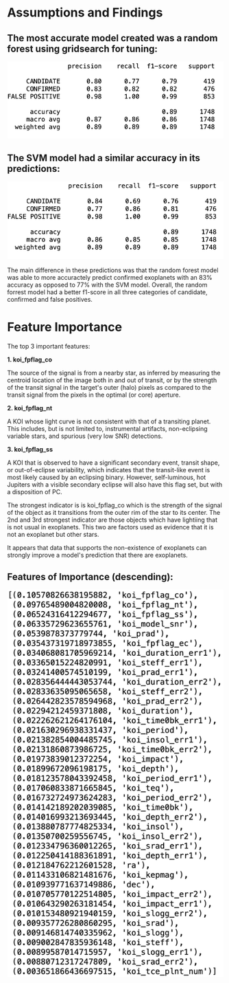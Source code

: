 # Assumptions and Findings

## The most accurate model created was a random forest using gridsearch for tuning:

![rf_score](Images/random_forest_model.png)

## The SVM model had a similar accuracy in its predictions:

![svm_score](Images/svm_model.png)

The main difference in these predictions was that the random forest model was able to more accuractely predict confirmed exoplanets with an 83% accuracy as opposed to 77% with the SVM model. Overall, the random forrest model had a better f1-score in all three categories of candidate, confirmed and false positives.

# Feature Importance

The top 3 important features:

**1. koi_fpflag_co**
<p>The source of the signal is from a nearby star, as inferred by measuring the centroid location of the image both in and out of transit, or by the strength of the transit signal in the target's outer (halo) pixels as compared to the transit signal from the pixels in the optimal (or core) aperture.</p>

**2. koi_fpflag_nt**
<p>A KOI whose light curve is not consistent with that of a transiting planet. This includes, but is not limited to, instrumental artifacts, non-eclipsing variable stars, and spurious (very low SNR) detections.</p>

**3. koi_fpflag_ss**
<p>A KOI that is observed to have a significant secondary event, transit shape, or out-of-eclipse variability, which indicates that the transit-like event is most likely caused by an eclipsing binary. However, self-luminous, hot Jupiters with a visible secondary eclipse will also have this flag set, but with a disposition of PC.</p>

<p>The strongest indicator is is koi_fpflag_co which is the strength of the signal of the object as it transitions from the outer rim of the star to its center. The 2nd and 3rd strongest indicator are those objects which have lightiing that is not usual in exoplanets. This two are factors used as evidence that it is not an exoplanet but other stars.</p>

<p>It appears that data that supports the non-existence of exoplanets can strongly improve a model's prediction that there are exoplanets.


## Features of Importance (descending):

![feature_importance](Images/feature_importance.png)
